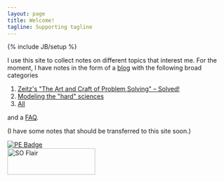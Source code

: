 ```yaml
---
layout: page
title: Welcome!
tagline: Supporting tagline
---
```

{% include JB/setup %}

I use this site to collect notes on different topics that interest me.
For the moment, I have notes in the form of a [blog](/blog.html) with the
following broad categories

1. [Zeitz's "The Art and Craft of Problem Solving" – Solved!](/about-cat-zeitzps.html)
2. [Modeling the "hard" sciences](/about-cat-hardscience.html)
3. [All](/blog.html)

and a [FAQ](/faqs.html). 

(I have some notes that should be transferred to this site soon.)

<!--
<img src="http://projecteuler.net/profile/refp16.png" alt="PE Badge" title="Project Euler site"/>
<img src="http://stackexchange.com/users/flair/2372872.png?theme=dark" width="200" height="60" alt="SO Flair" title="Profiles">

<a href="http://projecteuler.net">
<img src="http://projecteuler.net/profile/refp16.png" alt="PE Badge" title="Project Euler site">
</a>
<a href="http://stackoverflow.com/users/2077064/roberto-ferrer>
<img src="http://stackoverflow.com/users/flair/2077064.png?theme=dark" width="200" height="60" alt="SO Flair" title="Profile for Roberto Ferrer on Stack Overflow, Q&amp;A for professional and enthusiast programmers">
</a>
-->

<!-- Tip to stack images without spacing from:
https://developer.mozilla.org/en-US/docs/Images,_Tables,_and_Mysterious_Gaps
-->

<td>
<a href="http://projecteuler.net">
<img src="http://projecteuler.net/profile/refp16.png" alt="PE Badge" class="decoration" title="Project Euler, a series of mathematical/computer programming problems">
</a>
<br>
<a href="http://stackoverflow.com/users/2077064/roberto-ferrer">
<img src="http://stackoverflow.com/users/flair/2077064.png?theme=dark" width="200" height="60" alt="SO Flair" title="Profile for Roberto Ferrer at Stack Overflow, Q&amp;A for professional and enthusiast programmers">
</a>
</td>

<!--
<script type="text/javascript" src="http://www.worldtimeserver.com/clocks/embed.js"></script><script type="text/javascript" language="JavaScript">objUTC=new Object;objUTC.wtsclock="wtsclock001.swf";objUTC.color="FF9900";objUTC.wtsid="UTC";objUTC.width=200;objUTC.height=200;objUTC.wmode="transparent";showClock(objUTC);</script>

<embed src="http://www.worldtimeserver.com/clocks/wtsclock001.swf?color=FF9900&wtsid=UTC" width="200" height="200" wmode="transparent" type="application/x-shockwave-flash" />
-->